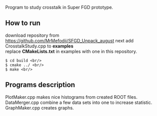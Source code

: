 Program to study crosstalk in Super FGD prototype.

## How to run
download repository from https://github.com/MrMefodij/SFGD_Unpack_august
next add CrosstalkStudy.cpp to **examples** <br/>
replace **CMakeLists.txt** in examples with one in this repository. <br/>

```
$ cd build <br/>
$ cmake ../ <br/>
$ make <br/>
```

## Programs description
PlotMaker.cpp makes nice histograms from created ROOT files. <br/>
DataMerger.cpp combine a few data sets into one to increase statistic. <br/>
GraphMaker.cpp creates graphs.
